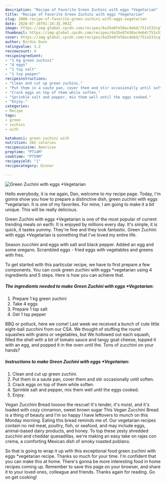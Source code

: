 ```yaml
---
description: "Recipe of Favorite Green Zuchini with eggs *Vegetarian"
title: "Recipe of Favorite Green Zuchini with eggs *Vegetarian"
slug: 2080-recipe-of-favorite-green-zuchini-with-eggs-vegetarian
date: 2020-07-16T01:10:35.992Z
image: https://img-global.cpcdn.com/recipes/6a35e87e58ac4ebd/751x532cq70/green-zuchini-with-eggs-vegetarian-recipe-main-photo.jpg
thumbnail: https://img-global.cpcdn.com/recipes/6a35e87e58ac4ebd/751x532cq70/green-zuchini-with-eggs-vegetarian-recipe-main-photo.jpg
cover: https://img-global.cpcdn.com/recipes/6a35e87e58ac4ebd/751x532cq70/green-zuchini-with-eggs-vegetarian-recipe-main-photo.jpg
author: Birdie Dunn
ratingvalue: 3.2
reviewcount: 4
recipeingredient:
- "1 kg green zuchini"
- "4 eggs"
- "1 tsp salt"
- "1 tsp pepper"
recipeinstructions:
- "Clean and cut up green zuchini."
- "Put them in a saute pan, cover them and stir occasionally until soften."
- "Crack eggs on top of them while soften."
- "Sprinkle salt and pepper, mix them well until the eggs cooked."
- "Enjoy."
categories:
- Recipe
tags:
- green
- zuchini
- with

katakunci: green zuchini with 
nutrition: 262 calories
recipecuisine: American
preptime: "PT14M"
cooktime: "PT59M"
recipeyield: "1"
recipecategory: Dinner

---
```



![Green Zuchini with eggs *Vegetarian](https://img-global.cpcdn.com/recipes/6a35e87e58ac4ebd/751x532cq70/green-zuchini-with-eggs-vegetarian-recipe-main-photo.jpg)

Hello everybody, it is me again, Dan, welcome to my recipe page. Today, I'm gonna show you how to prepare a distinctive dish, green zuchini with eggs *vegetarian. It is one of my favorites. For mine, I am going to make it a bit unique. This will be really delicious.

Green Zuchini with eggs *Vegetarian is one of the most popular of current trending meals on earth. It is enjoyed by millions every day. It's simple, it is quick, it tastes yummy. They're fine and they look fantastic. Green Zuchini with eggs *Vegetarian is something that I've loved my entire life.

Season zucchini and eggs with salt and black pepper. Added an egg and some oregano. Scrambled eggs - fried eggs with vegetables and greens with fres.


To get started with this particular recipe, we have to first prepare a few components. You can cook green zuchini with eggs *vegetarian using 4 ingredients and 5 steps. Here is how you can achieve that.

<!--inarticleads1-->

##### The ingredients needed to make Green Zuchini with eggs *Vegetarian:

1. Prepare 1 kg green zuchini
1. Take 4 eggs
1. Prepare 1 tsp salt
1. Get 1 tsp pepper


BBQ or potluck, here we come! Last week we received a bunch of cute little eight-ball zucchini from our CSA. We thought of stuffing the round squashes with grains or vegetables, but We hollowed out each squash, filled the shell with a bit of tomato sauce and tangy goat cheese, topped it with an egg, and popped it in the oven until the. Tons of zucchini on your hands? 

<!--inarticleads2-->

##### Instructions to make Green Zuchini with eggs *Vegetarian:

1. Clean and cut up green zuchini.
1. Put them in a saute pan, cover them and stir occasionally until soften.
1. Crack eggs on top of them while soften.
1. Sprinkle salt and pepper, mix them well until the eggs cooked.
1. Enjoy.


Vegan Zucchini Bread tooooo the rescue! It&#39;s tender, it&#39;s moist, and it&#39;s loaded with cozy cinnamon, sweet brown sugar This Vegan Zucchini Bread is a thing of beauty and I&#39;m so happy I have leftovers to munch on this Monday morning. Eating this bread reminds me of. Our vegetarian recipes contain no red meat, poultry, fish, or seafood, and may include eggs, animal-based dairy products, and honey. To top these zesty shredded zucchini and cheddar quesadillas, we&#39;re making an easy take on rajas con crema, a comforting Mexican dish of smoky roasted poblano. 

So that is going to wrap it up with this exceptional food green zuchini with eggs *vegetarian recipe. Thanks so much for your time. I'm confident that you can make this at home. There's gonna be more interesting food in home recipes coming up. Remember to save this page on your browser, and share it to your loved ones, colleague and friends. Thanks again for reading. Go on get cooking!
